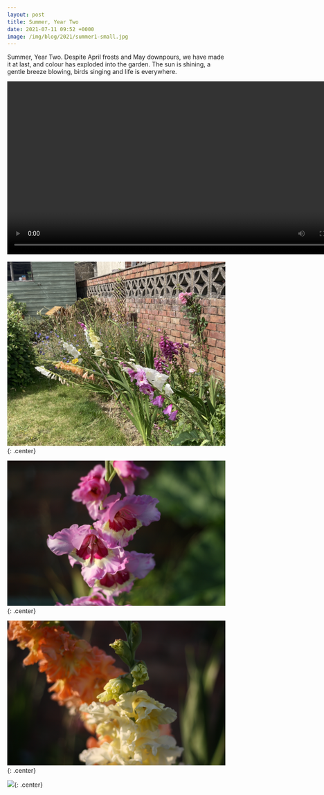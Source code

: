 ```yaml
---
layout: post
title: Summer, Year Two
date: 2021-07-11 09:52 +0000
image: /img/blog/2021/summer1-small.jpg
---
```


Summer, Year Two. Despite April frosts and May downpours, we have made it at last, and colour has exploded into the garden. The sun is shining, a gentle breeze blowing, birds singing and life is everywhere.

<center><video width="800" controls><source src="https://video.ianrenton.com/general/summer-year-2.mp4" type="video/mp4"></video></center>

![](/img/blog/2021/summer1.jpg){: .center}

![](/img/blog/2021/summer2.jpg){: .center}

![](/img/blog/2021/summer3.jpg){: .center}

![](/img/blog/2021/summer4.jpg){: .center}
